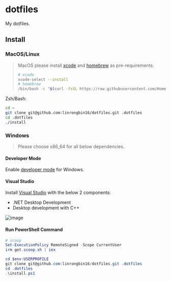 # dotfiles

My dotfiles.

## Install

### MacOS/Linux

> MacOS please install [xcode](https://developer.apple.com/support/xcode/) and [homebrew](https://brew.sh/) as pre-requirements.
>
> ```bash
> # xcode
> xcode-select --install
> # homebrew
> /bin/bash -c "$(curl -fsSL https://raw.githubusercontent.com/Homebrew/install/HEAD/install.sh)"
> ```

Zsh/Bash:

```bash
cd ~
git clone git@github.com:linrongbin16/dotfiles.git .dotfiles
cd .dotfiles
./install
```

### Windows

> Please choose x86_64 for all below dependencies.

#### Developer Mode

Enable [developer mode](https://learn.microsoft.com/en-us/windows/apps/get-started/enable-your-device-for-development#activate-developer-mode) for Windows.

#### Visual Studio

Install [Visual Studio](https://www.visualstudio.com/) with the below 2 components:

- .NET Desktop Development
- Desktop development with C++

![image](https://github.com/linrongbin16/lin.nvim/assets/6496887/bca811b5-8b1a-42c0-9283-c38e75f2f06a)

#### Run PowerShell Command

```powershell
# scoop
Set-ExecutionPolicy RemoteSigned -Scope CurrentUser
irm get.scoop.sh | iex

cd $env:USERPROFILE
git clone git@github.com:linrongbin16/dotfiles.git .dotfiles
cd .dotfiles
.\install.ps1
```
